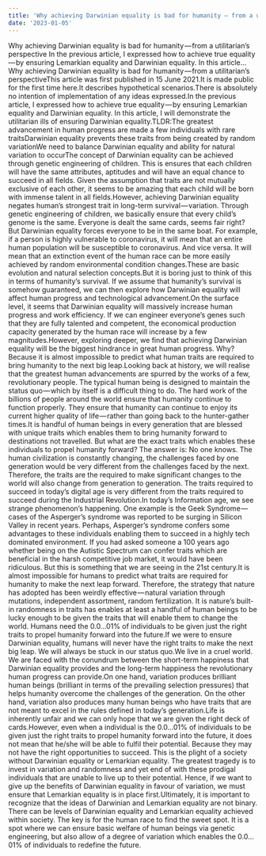 ```yaml
---
title: 'Why achieving Darwinian equality is bad for humanity — from a utilitarian’s perspective'
date: '2023-01-05'
---
```

Why achieving Darwinian equality is bad for humanity — from a utilitarian’s perspective
In the previous article, I expressed how to achieve true equality — by ensuring Lemarkian equality and Darwinian equality. In this article…
Why achieving Darwinian equality is bad for humanity — from a utilitarian’s perspectiveThis article was first published in 15 June 2021.It is made public for the first time here.It describes hypothetical scenarios.There is absolutely no intention of implementation of any ideas expressed.In the previous article, I expressed how to achieve true equality — by ensuring Lemarkian equality and Darwinian equality. In this article, I will demonstrate the utilitarian ills of ensuring Darwinian equality.TLDR:The greatest advancement in human progress are made a few individuals with rare traitsDarwinian equality prevents these traits from being created by random variationWe need to balance Darwinian equality and ability for natural variation to occurThe concept of Darwinian equality can be achieved through genetic engineering of children. This is ensures that each children will have the same attributes, aptitudes and will have an equal chance to succeed in all fields. Given the assumption that traits are not mutually exclusive of each other, it seems to be amazing that each child will be born with immense talent in all fields.However, achieving Darwinian equality negates human’s strongest trait in long-term survival — variation. Through genetic engineering of children, we basically ensure that every child’s genome is the same. Everyone is dealt the same cards, seems fair right? But Darwinian equality forces everyone to be in the same boat. For example, if a person is highly vulnerable to coronavirus, it will mean that an entire human population will be susceptible to coronavirus. And vice versa. It will mean that an extinction event of the human race can be more easily achieved by random environmental condition changes.These are basic evolution and natural selection concepts.But it is boring just to think of this in terms of humanity’s survival. If we assume that humanity’s survival is somehow guaranteed, we can then explore how Darwinian equality will affect human progress and technological advancement.On the surface level, it seems that Darwinian equality will massively increase human progress and work efficiency. If we can engineer everyone’s genes such that they are fully talented and competent, the economical production capacity generated by the human race will increase by a few magnitudes.However, exploring deeper, we find that achieving Darwinian equality will be the biggest hindrance in great human progress. Why? Because it is almost impossible to predict what human traits are required to bring humanity to the next big leap.Looking back at history, we will realise that the greatest human advancements are spurred by the works of a few, revolutionary people. The typical human being is designed to maintain the status quo — which by itself is a difficult thing to do. The hard work of the billions of people around the world ensure that humanity continue to function properly. They ensure that humanity can continue to enjoy its current higher quality of life — rather than going back to the hunter-gather times.It is handful of human beings in every generation that are blessed with unique traits which enables them to bring humanity forward to destinations not travelled. But what are the exact traits which enables these individuals to propel humanity forward? The answer is: No one knows. The human civilization is constantly changing, the challenges faced by one generation would be very different from the challenges faced by the next. Therefore, the traits are the required to make significant changes to the world will also change from generation to generation. The traits required to succeed in today’s digital age is very different from the traits required to succeed during the Industrial Revolution.In today’s Information age, we see strange phenomenon’s happening. One example is the Geek Syndrome — cases of the Asperger’s syndrome was reported to be surging in Silicon Valley in recent years. Perhaps, Asperger’s syndrome confers some advantages to these individuals enabling them to succeed in a highly tech dominated environment. If you had asked someone a 100 years ago whether being on the Autistic Spectrum can confer traits which are beneficial in the harsh competitive job market, it would have been ridiculous. But this is something that we are seeing in the 21st century.It is almost impossible for humans to predict what traits are required for humanity to make the next leap forward. Therefore, the strategy that nature has adopted has been weirdly effective — natural variation through mutations, independent assortment, random fertilization. It is nature’s built-in randomness in traits has enables at least a handful of human beings to be lucky enough to be given the traits that will enable them to change the world. Humans need the 0.0…01% of individuals to be given just the right traits to propel humanity forward into the future.If we were to ensure Darwinian equality, humans will never have the right traits to make the next big leap. We will always be stuck in our status quo.We live in a cruel world. We are faced with the conundrum between the short-term happiness that Darwinian equality provides and the long-term happiness the revolutionary human progress can provide.On one hand, variation produces brilliant human beings (brilliant in terms of the prevailing selection pressures) that helps humanity overcome the challenges of the generation. On the other hand, variation also produces many human beings who have traits that are not meant to excel in the rules defined in today’s generation.Life is inherently unfair and we can only hope that we are given the right deck of cards.However, even when a individual is the 0.0…01% of individuals to be given just the right traits to propel humanity forward into the future, it does not mean that he/she will be able to fulfil their potential. Because they may not have the right opportunities to succeed. This is the plight of a society without Darwinian equality or Lemarkian equality. The greatest tragedy is to invest in variation and randomness and yet end of with these prodigal individuals that are unable to live up to their potential. Hence, if we want to give up the benefits of Darwinian equality in favour of variation, we must ensure that Lemarkian equality is in place first.Ultimately, it is important to recognize that the ideas of Darwinian and Lemarkian equality are not binary. There can be levels of Darwinian equality and Lemarkian equality achieved within society. The key is for the human race to find the sweet spot. It is a spot where we can ensure basic welfare of human beings via genetic engineering, but also allow of a degree of variation which enables the 0.0…01% of individuals to redefine the future.
